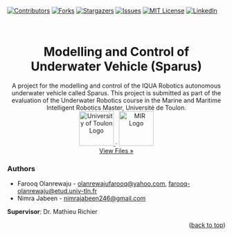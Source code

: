 <a name="readme-top"></a>

[![Contributors][contributors-shield]][contributors-url]
[![Forks][forks-shield]][forks-url]
[![Stargazers][stars-shield]][stars-url]
[![Issues][issues-shield]][issues-url]
[![MIT License][license-shield]][license-url]
[![LinkedIn][linkedin-shield]][linkedin-url]

<!-- PROJECT LOGO -->
<br />
<div align="center">
  <h1 align="center">Modelling and Control of Underwater Vehicle (Sparus)</h1>

  <p align="center">
    A project for the modelling and control of the IQUA Robotics autonomous underwater vehicle called Sparus. This project is submitted as part of the evaluation of the Underwater Robotics course in the Marine and Maritime Intelligent Robotics Master, Université de Toulon.
    <br />
    <a href="https://www.univ-tln.fr/">
      <img src="https://1drv.ms/i/s!Al-Yj61XJgvqjc1c_OjL_3Ml7OEN1g?e=BrQYhH" alt="University of Toulon Logo" width="80" height="80">
    </a>
    ·
    <a href="https://www.master-mir.eu/">
      <img src="https://1drv.ms/i/s!Al-Yj61XJgvqjc1d2gJk4QzqXMoTpw?e=ZRB2OM" alt="MIR Logo" width="80" height="80">
    </a>
    <br />
    <a href="https://github.com/olanrewajufarooq/MIRUnderwaterRobotics">View Files »</a>
    <br />
  </p>
</div>

<!-- CONTACT -->
<h3>Authors</h3>

* Farooq Olanrewaju - olanrewajufarooq@yahoo.com, farooq-olanrewaju@etud.univ-tln.fr
* Nimra Jabeen - nimrajabeen246@gmail.com

<strong>Supervisor</strong>: Dr. Mathieu Richier

<p align="right">(<a href="#readme-top">back to top</a>)</p>


<!-- MARKDOWN LINKS & IMAGES -->
<!-- https://www.markdownguide.org/basic-syntax/#reference-style-links -->
[contributors-shield]: https://img.shields.io/github/contributors/olanrewajufarooq/MIRUnderwaterRobotics.svg?style=for-the-badge
[contributors-url]: https://github.com/olanrewajufarooq/MIRUnderwaterRobotics/graphs/contributors
[forks-shield]: https://img.shields.io/github/forks/olanrewajufarooq/MIRUnderwaterRobotics.svg?style=for-the-badge
[forks-url]: https://github.com/olanrewajufarooq/MIRUnderwaterRobotics/network/members
[stars-shield]: https://img.shields.io/github/stars/olanrewajufarooq/MIRUnderwaterRobotics.svg?style=for-the-badge
[stars-url]: https://github.com/olanrewajufarooq/MIRUnderwaterRobotics/stargazers
[issues-shield]: https://img.shields.io/github/issues/olanrewajufarooq/MIRUnderwaterRobotics.svg?style=for-the-badge
[issues-url]: https://github.com/olanrewajufarooq/MIRUnderwaterRobotics/issues
[license-shield]: https://img.shields.io/github/license/olanrewajufarooq/MIRUnderwaterRobotics.svg?style=for-the-badge
[license-url]: https://github.com/olanrewajufarooq/MIRUnderwaterRobotics/blob/main/LICENSE
[linkedin-shield]: https://img.shields.io/badge/-LinkedIn-black.svg?style=for-the-badge&logo=linkedin&colorB=555
[linkedin-url]: https://linkedin.com/in/olanrewajufarooq
